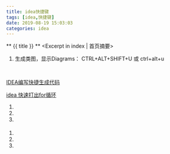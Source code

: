 ```yaml
---
title: idea快捷键
tags: [idea,快捷键]
date: 2019-08-19 15:03:03
categories: idea
---
```

** {{ title }} ** <Excerpt in index | 首页摘要>


<!-- more -->

1. 生成类图，显示Diagrams： CTRL+ALT+SHIFT+U 或 ctrl+alt+u
### 
```

```

#### 
[IDEA编写快捷生成代码](https://www.cnblogs.com/elvin-j-x/p/12759947.html)

[idea 快速打出for循环](https://jingyan.baidu.com/article/86f4a73ead486437d7526947.html)

1. 
2. 
3. 

#### 

1. 
2. 
3. 
